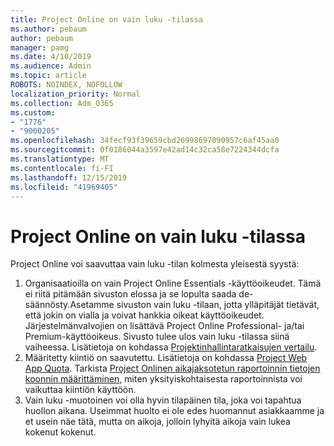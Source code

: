 ```yaml
---
title: Project Online on vain luku -tilassa
ms.author: pebaum
author: pebaum
manager: pamg
ms.date: 4/10/2019
ms.audience: Admin
ms.topic: article
ROBOTS: NOINDEX, NOFOLLOW
localization_priority: Normal
ms.collection: Adm_O365
ms.custom:
- "1776"
- "9000205"
ms.openlocfilehash: 34fecf93f39659cbd26998697090957c6af45aa0
ms.sourcegitcommit: 0f0186044a3597e42ad14c32ca58e7224344dcfa
ms.translationtype: MT
ms.contentlocale: fi-FI
ms.lasthandoff: 12/15/2019
ms.locfileid: "41969405"
---
```

# <a name="project-online-is-in-a-read-only-state"></a>Project Online on vain luku -tilassa

Project Online voi saavuttaa vain luku -tilan kolmesta yleisestä syystä:

1. Organisaatioilla on vain Project Online Essentials -käyttöoikeudet. Tämä ei riitä pitämään sivuston elossa ja se lopulta saada de-säännösty.Asetamme sivuston vain luku -tilaan, jotta ylläpitäjät tietävät, että jokin on vialla ja voivat hankkia oikeat käyttöoikeudet. Järjestelmänvalvojien on lisättävä Project Online Professional- ja/tai Premium-käyttöoikeus. Sivusto tulee ulos vain luku -tilassa siinä vaiheessa. Lisätietoja on kohdassa [Projektinhallintaratkaisujen vertailu](https://products.office.com/project/compare-microsoft-project-management-software?tab=1).
2. Määritetty kiintiö on saavutettu. Lisätietoja on kohdassa [Project Web App Quota](https://docs.microsoft.com/projectonline/tune-project-online-performance#project-web-app-quota). Tarkista [Project Onlinen aikajaksotetun raportoinnin tietojen koonnin määrittäminen,](https://docs.microsoft.com/ProjectOnline/configure-rollup-of-timephased-reporting-data-in-project-online?redirectSourcePath=%252fen-us%252farticle%252fConfigure-rollup-of-timephased-reporting-data-in-Project-Online-da8487fe-899e-4510-a264-e2ebc948928c) miten yksityiskohtaisesta raportoinnista voi vaikuttaa kiintiön käyttöön.
3. Vain luku -muotoinen voi olla hyvin tilapäinen tila, joka voi tapahtua huollon aikana. Useimmat huolto ei ole edes huomannut asiakkaamme ja et usein näe tätä, mutta on aikoja, jolloin lyhyitä aikoja vain lukea kokenut kokenut.
